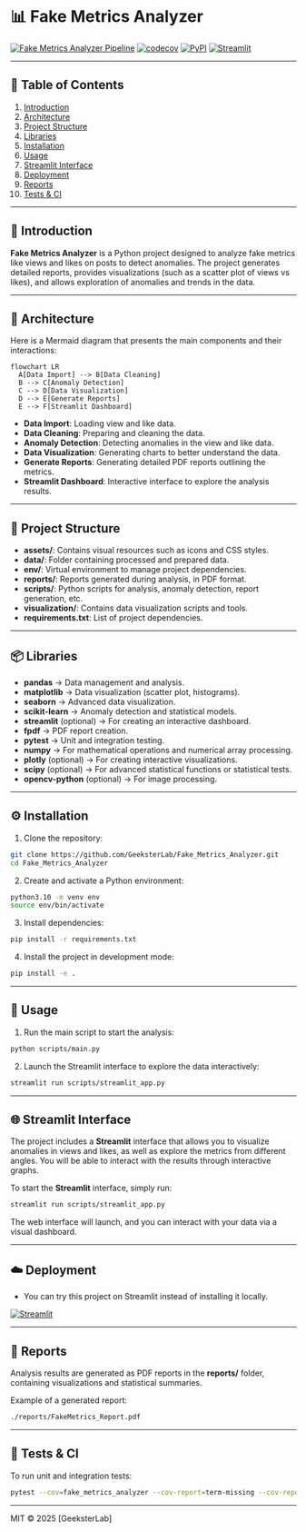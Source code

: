 
# 📊 Fake Metrics Analyzer

[![Fake Metrics Analyzer Pipeline](https://github.com/GeeksterLab/FakeMetricsAnalyzer/actions/workflows/ci.yml/badge.svg)](https://github.com/GeeksterLab/FakeMetricsAnalyzer/actions)
[![codecov](https://codecov.io/gh/GeeksterLab/FakeMetricsAnalyzer/branch/master/graph/badge.svg)](https://codecov.io/gh/GeeksterLab/FakeMetricsAnalyzer)
[![PyPI](https://img.shields.io/pypi/v/fake-metrics-analyser.svg)](https://pypi.org/project/fake-metrics-analyser)
[![Streamlit](https://static.streamlit.io/badges/streamlit_badge_black_white.svg)](https://fakemetricsanalyser.streamlit.app)

---

## 📖 Table of Contents

1.  [Introduction](#-introduction)  
2.  [Architecture](#-architecture)  
3.  [Project Structure](#-project-structure)  
4.  [Libraries](#-libraries)  
5.  [Installation](#-installation)  
6.  [Usage](#-usage)  
7.  [Streamlit Interface](#-streamlit-interface)  
8.  [Deployment](#-deployment)  
9.  [Reports](#-reports)  
10. [Tests & CI](#-tests--ci)  


---

## 🧐 Introduction

**Fake Metrics Analyzer** is a Python project designed to analyze fake metrics like views and likes on posts to detect anomalies. The project generates detailed reports, provides visualizations (such as a scatter plot of views vs likes), and allows exploration of anomalies and trends in the data.

---

## 🚧 Architecture

Here is a Mermaid diagram that presents the main components and their interactions:

```mermaid
flowchart LR
  A[Data Import] --> B[Data Cleaning]
  B --> C[Anomaly Detection]
  C --> D[Data Visualization]
  D --> E[Generate Reports]
  E --> F[Streamlit Dashboard]
```

- **Data Import**: Loading view and like data.
- **Data Cleaning**: Preparing and cleaning the data.
- **Anomaly Detection**: Detecting anomalies in the view and like data.
- **Data Visualization**: Generating charts to better understand the data.
- **Generate Reports**: Generating detailed PDF reports outlining the metrics.
- **Streamlit Dashboard**: Interactive interface to explore the analysis results.

---

## 📁 Project Structure

- **assets/**: Contains visual resources such as icons and CSS styles.
- **data/**: Folder containing processed and prepared data.
- **env/**: Virtual environment to manage project dependencies.
- **reports/**: Reports generated during analysis, in PDF format.
- **scripts/**: Python scripts for analysis, anomaly detection, report generation, etc.
- **visualization/**: Contains data visualization scripts and tools.
- **requirements.txt**: List of project dependencies.

---

## 📦 Libraries

* **pandas** → Data management and analysis.
* **matplotlib** → Data visualization (scatter plot, histograms).
* **seaborn** → Advanced data visualization.
* **scikit-learn** → Anomaly detection and statistical models.
* **streamlit** (optional) → For creating an interactive dashboard.
* **fpdf** → PDF report creation.
* **pytest** → Unit and integration testing.
* **numpy** → For mathematical operations and numerical array processing.
* **plotly** (optional) → For creating interactive visualizations.
* **scipy** (optional) → For advanced statistical functions or statistical tests.
* **opencv-python** (optional) → For image processing.

---

## ⚙️ Installation

1. Clone the repository:
```bash
git clone https://github.com/GeeksterLab/Fake_Metrics_Analyzer.git
cd Fake_Metrics_Analyzer
```

2. Create and activate a Python environment:
```bash
python3.10 -m venv env
source env/bin/activate
```

3. Install dependencies:
```bash
pip install -r requirements.txt
```

4. Install the project in development mode:
```bash
pip install -e .
```

---

## 🚀 Usage

1. Run the main script to start the analysis:
```bash
python scripts/main.py
```

2. Launch the Streamlit interface to explore the data interactively:
```bash
streamlit run scripts/streamlit_app.py
```

---

## 🌐 Streamlit Interface

The project includes a **Streamlit** interface that allows you to visualize anomalies in views and likes, as well as explore the metrics from different angles. You will be able to interact with the results through interactive graphs.

To start the **Streamlit** interface, simply run:
```bash
streamlit run scripts/streamlit_app.py
```

The web interface will launch, and you can interact with your data via a visual dashboard.

---

## ☁️  Deployment

- You can try this project on Streamlit instead of installing it locally.

[![Streamlit](https://static.streamlit.io/badges/streamlit_badge_black_white.svg)](https://fakemetricsanalyser.streamlit.app)


---

## 📑 Reports

Analysis results are generated as PDF reports in the **reports/** folder, containing visualizations and statistical summaries.

Example of a generated report:
```bash
./reports/FakeMetrics_Report.pdf
```

---

## 🧪 Tests & CI

To run unit and integration tests:
```bash
pytest --cov=fake_metrics_analyzer --cov-report=term-missing --cov-report=xml
```

---

MIT © 2025 [GeeksterLab]
